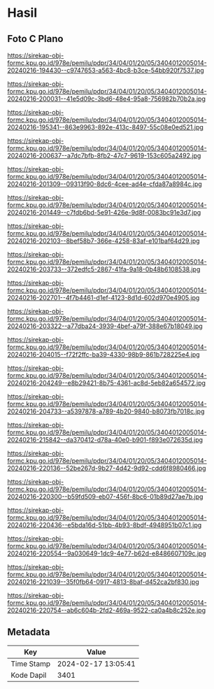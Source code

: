 # Hasil

## Foto C Plano

https://sirekap-obj-formc.kpu.go.id/978e/pemilu/pdpr/34/04/01/20/05/3404012005014-20240216-194430--c9747653-a563-4bc8-b3ce-54bb920f7537.jpg

https://sirekap-obj-formc.kpu.go.id/978e/pemilu/pdpr/34/04/01/20/05/3404012005014-20240216-200031--41e5d09c-3bd6-48e4-95a8-756982b70b2a.jpg

https://sirekap-obj-formc.kpu.go.id/978e/pemilu/pdpr/34/04/01/20/05/3404012005014-20240216-195341--863e9963-892e-413c-8497-55c08e0ed521.jpg

https://sirekap-obj-formc.kpu.go.id/978e/pemilu/pdpr/34/04/01/20/05/3404012005014-20240216-200637--a7dc7bfb-8fb2-47c7-9619-153c605a2492.jpg

https://sirekap-obj-formc.kpu.go.id/978e/pemilu/pdpr/34/04/01/20/05/3404012005014-20240216-201309--09313f90-8dc6-4cee-ad4e-cfda87a8984c.jpg

https://sirekap-obj-formc.kpu.go.id/978e/pemilu/pdpr/34/04/01/20/05/3404012005014-20240216-201449--c7fdb6bd-5e91-426e-9d8f-0083bc91e3d7.jpg

https://sirekap-obj-formc.kpu.go.id/978e/pemilu/pdpr/34/04/01/20/05/3404012005014-20240216-202103--8bef58b7-366e-4258-83af-e101baf64d29.jpg

https://sirekap-obj-formc.kpu.go.id/978e/pemilu/pdpr/34/04/01/20/05/3404012005014-20240216-203733--372edfc5-2867-41fa-9a18-0b48b6108538.jpg

https://sirekap-obj-formc.kpu.go.id/978e/pemilu/pdpr/34/04/01/20/05/3404012005014-20240216-202701--4f7b4461-d1ef-4123-8d1d-602d970e4905.jpg

https://sirekap-obj-formc.kpu.go.id/978e/pemilu/pdpr/34/04/01/20/05/3404012005014-20240216-203322--a77dba24-3939-4bef-a79f-388e67b18049.jpg

https://sirekap-obj-formc.kpu.go.id/978e/pemilu/pdpr/34/04/01/20/05/3404012005014-20240216-204015--f72f2ffc-ba39-4330-98b9-861b728225e4.jpg

https://sirekap-obj-formc.kpu.go.id/978e/pemilu/pdpr/34/04/01/20/05/3404012005014-20240216-204249--e8b29421-8b75-4361-ac8d-5eb82a654572.jpg

https://sirekap-obj-formc.kpu.go.id/978e/pemilu/pdpr/34/04/01/20/05/3404012005014-20240216-204733--a5397878-a789-4b20-9840-b8073fb7018c.jpg

https://sirekap-obj-formc.kpu.go.id/978e/pemilu/pdpr/34/04/01/20/05/3404012005014-20240216-215842--da370412-d78a-40e0-b901-f893e072635d.jpg

https://sirekap-obj-formc.kpu.go.id/978e/pemilu/pdpr/34/04/01/20/05/3404012005014-20240216-220136--52be267d-9b27-4d42-9d92-cdd6f8980466.jpg

https://sirekap-obj-formc.kpu.go.id/978e/pemilu/pdpr/34/04/01/20/05/3404012005014-20240216-220300--b59fd509-eb07-456f-8bc6-01b89d27ae7b.jpg

https://sirekap-obj-formc.kpu.go.id/978e/pemilu/pdpr/34/04/01/20/05/3404012005014-20240216-220436--e5bda16d-51bb-4b93-8bdf-4948951b07c1.jpg

https://sirekap-obj-formc.kpu.go.id/978e/pemilu/pdpr/34/04/01/20/05/3404012005014-20240216-220554--9a030649-1dc9-4e77-b62d-e8486607109c.jpg

https://sirekap-obj-formc.kpu.go.id/978e/pemilu/pdpr/34/04/01/20/05/3404012005014-20240216-221039--35f0fb64-0917-4813-8baf-d452ca2bf830.jpg

https://sirekap-obj-formc.kpu.go.id/978e/pemilu/pdpr/34/04/01/20/05/3404012005014-20240216-220754--ab6c604b-2fd2-469a-9522-ca0a4b8c252e.jpg


## Metadata

| Key        | Value               |
| ---------- | ------------------- |
| Time Stamp | 2024-02-17 13:05:41 |
| Kode Dapil | 3401                |



